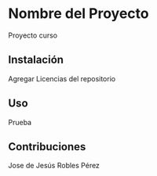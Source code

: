# Nombre del Proyecto
Proyecto curso

## Instalación
Agregar Licencias del repositorio

## Uso
Prueba
## Contribuciones
Jose de Jesús Robles Pérez
